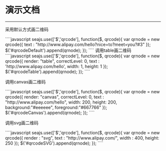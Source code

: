 # 演示文档

---

采用默认方式画二维码
<div id="qrcodeDefault"></div>
````javascript
seajs.use(['$','qrcode'], function($, qrcode){
	var qrnode = new qrcode({
		text	: "http://www.alipay.com/hello?nice=to?meet=you?#3"
	});
	$('#qrcodeDefault').append(qrnode);
});	
````
调用table画二维码
<div id="qrcodeTable"></div>
````javascript
seajs.use(['$','qrcode'], function($, qrcode){
	var qrnode = new qrcode({
		render: "table",
		correctLevel: 0,
		text	: 'http://www.alipay.com/hello',
		width: 1,
		height: 1	
	});
	$('#qrcodeTable').append(qrnode);
});
````

调用canvas画二维码
<div id="qrcodeCanvas"></div>
````javascript
seajs.use(['$','qrcode'], function($, qrcode){
	var qrnode = new qrcode({
		render: "canvas",
		correctLevel: 0,
		text	: "http://www.alipay.com/hello",
		width: 200,
		height: 200,
		background:"#eeeeee",
		foreground:"#667766"
	});
	$('#qrcodeCanvas').append(qrnode);
});
````



调用svg画二维码
<div id="qrcodeSVG"></div>
````javascript
seajs.use(['$','qrcode'], function($, qrcode){
	var qrnode = new qrcode({
		render : "svg",
		text	: "http://www.alipay.com/",
		width : 400,
		height: 250
	});
	$('#qrcodeSVG').append(qrnode);
});
````
